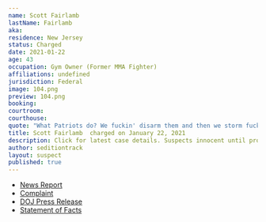 ```yaml
---
name: Scott Fairlamb
lastName: Fairlamb
aka: 
residence: New Jersey
status: Charged
date: 2021-01-22
age: 43
occupation: Gym Owner (Former MMA Fighter)
affiliations: undefined
jurisdiction: Federal
image: 104.png
preview: 104.png
booking: 
courtroom: 
courthouse: 
quote: "What Patriots do? We fuckin' disarm them and then we storm fuckin' the Capitol"
title: Scott Fairlamb  charged on January 22, 2021
description: Click for latest case details. Suspects innocent until proven guilty.
author: seditiontrack
layout: suspect
published: true
---
```

- [News Report](https://abc7ny.com/local-dc-riot-arrests-nyc-sanitation-worker-arrested/9900913/)
- [Complaint](https://www.justice.gov/opa/page/file/1359221/download)
- [DOJ Press Release](https://www.justice.gov/usao-dc/pr/three-charged-federal-court-assaulting-and-impeding-local-and-federal-officers-during-us)
- [Statement of Facts](https://www.justice.gov/opa/page/file/1359221/download)
